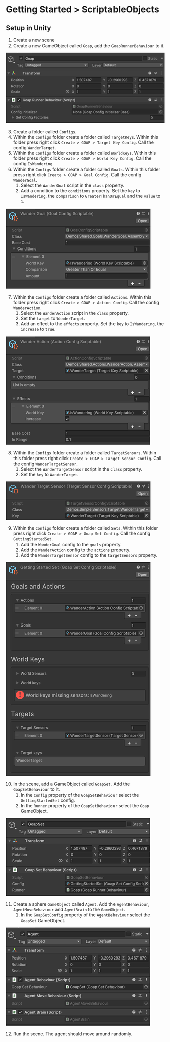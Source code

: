 ﻿# Getting Started > ScriptableObjects

## Setup in Unity

1. Create a new scene
2. Create a new GameObject called `Goap`, add the `GoapRunnerBehaviour` to it.

![Goap Runner Behaviour](../images/getting_started_goap_runner.png)

3. Create a folder called `Configs`.
4. Within the `Configs` folder create a folder called `TargetKeys`. Within this folder press right click `Create > GOAP > Target Key Config`. Call the config `WanderTarget`.
5. Within the `Configs` folder create a folder called `WorldKeys`. Within this folder press right click `Create > GOAP > World Key Config`. Call the config `IsWandering`.
6. Within the `Configs` folder create a folder called `Goals`. Within this folder press right click `Create > GOAP > Goal Config`. Call the config `WanderGoal`.
   1. Select the `WanderGoal` script in the `class` property.
   2. Add a condition to the `conditions` property. Set the `key` to `IsWandering`, the `comparison` to `GreaterThanOrEqual` and the `value` to `1`.

![Wander Goal](../images/getting_started_config_wander_goal.png)

7. Within the `Configs` folder create a folder called `Actions`. Within this folder press right click `Create > GOAP > Action Config`. Call the config `WanderAction`.
   1. Select the `WanderAction` script in the `class` property.
   2. Set the `target` to `WanderTarget`.
   3. Add an effect to the `effects` property. Set the `key` to `IsWandering`, the `increase` to `true`.

![Wander Action](../images/getting_started_config_wander_action.png)

8. Within the `Configs` folder create a folder called `TargetSensors`. Within this folder press right click `Create > GOAP > Target Sensor Config`. Call the config `WanderTargetSensor`.
   1. Select the `WanderTargetSensor` script in the `class` property.
   2. Set the `key` to `WanderTarget`.

![Wander Target Sensor](../images/getting_started_config_wander_target_sensor.png)

9. Within the `Configs` folder create a folder called `Sets`. Within this folder press right click `Create > GOAP > Goap Set Config`. Call the config `GettingStartedSet`.
   1. Add the `WanderGoal` config to the `goals` property.
   2. Add the `WanderAction` config to the `actions` property.
   3. Add the `WanderTargetSensor` config to the `targetSensors` property.

![Getting Started Set](../images/getting_started_config_goap_set.png)

10. In the scene, add a GameObject called `GoapSet`. Add the `GoapSetBehaviour` to it.
    1. In the `Config` property of the `GoapSetBehaviour` select the `GettingStartedSet` config.
    2. In the `Runner` property of the `GoapSetBehaviour` select the `Goap` GameObject.

![Goap Set](../images/getting_started_config_goap_set_go.png)

11. Create a sphere `GameObject` called `Agent`. Add the `AgentBehaviour`, `AgentMoveBehaviour` and `AgentBrain` to the `GameObject`.
    1. In the `GoapSetConfig` property of the `AgentBehaviour` select the `GoapSet` GameObject.

![Agent](../images/getting_started_config_agent.png)

12. Run the scene. The agent should move around randomly.